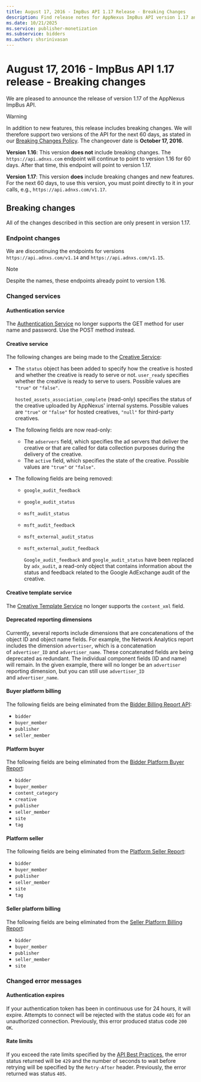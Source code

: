 ```yaml
---
title: August 17, 2016 - ImpBus API 1.17 Release - Breaking Changes
description: Find release notes for AppNexus ImpBus API version 1.17 and the breaking changes introduced in this version.
ms.date: 10/21/2025
ms.service: publisher-monetization
ms.subservice: bidders
ms.author: shsrinivasan
---
```


# August 17, 2016 - ImpBus API 1.17 release - Breaking changes

We are pleased to announce the release of version 1.17 of the AppNexus ImpBus API.

> [!WARNING]
> In addition to new features, this release includes breaking changes. We will therefore support two versions of the API for the next 60 days, as stated in our [Breaking Changes Policy](breaking-changes.md). The changeover date is **October 17, 2016**.
>
> **Version 1.16**: This version **does not** include breaking changes. The `https://api.adnxs.com` endpoint will continue to point to
> version 1.16 for 60 days. After that time, this endpoint will point to
> version 1.17.
>
> **Version 1.17**: This version **does** include breaking changes and new features. For the next 60 days, to use this version, you must point directly to it in your calls, e.g., `https://api.adnxs.com/v1.17`.

## Breaking changes

All of the changes described in this section are only present in version 1.17.

### Endpoint changes

We are discontinuing the endpoints for versions `https://api.adnxs.com/v1.14` and `https://api.adnxs.com/v1.15`.

> [!NOTE]
> Despite the names, these endpoints already point to version 1.16.

### Changed services

#### Authentication service

The [Authentication Service](authentication-service.md) no longer supports the GET method for user name and password. Use the POST method instead.

#### Creative service

The following changes are being made to the [Creative Service](creative-service.md):

- The `status` object has been added to specify how the creative is hosted and whether the creative is ready to serve or not. `user_ready` specifies whether the creative is ready to serve to users. Possible values are `"true"` or `"false"`.

    `hosted_assets_association_complete` (read-only) specifies the status of the creative uploaded by AppNexus' internal systems. Possible values are `"true"` or `"false"` for hosted creatives, `"null"` for third-party creatives.
- The following fields are now read-only:
  - The `adservers` field, which specifies the ad servers that deliver the creative or that are called for data collection purposes during the delivery of the creative.
  - The `active` field, which specifies the state of the creative. Possible values are `"true"` or `"false"`.
- The following fields are being removed:
  - `google_audit_feedback`
  - `google_audit_status`
  - `msft_audit_status`
  - `msft_audit_feedback`
  - `msft_external_audit_status`
  - `msft_external_audit_feedback`

    `Google_audit_feedback` and `google_audit_status` have been replaced by `adx_audit`, a read-only object that contains information about the status and feedback related to the Google AdExchange audit of the creative.

#### Creative template service

The [Creative Template Service](creative-template-service.md) no longer supports the `content_xml` field.

#### Deprecated reporting dimensions

Currently, several reports include dimensions that are concatenations of the object ID and object name fields. For example, the Network Analytics report includes the dimension `advertiser`, which is a concatenation of `advertiser_ID` and `advertiser_name`. These concatenated fields are being deprecated as redundant. The individual component fields (ID and name) will remain. In the given example, there will no longer be an `advertiser` reporting dimension, but you can still use `advertiser_ID` and `advertiser_name`.

#### Buyer platform billing

The following fields are being eliminated from the [Bidder Billing Report API](bidder-billing-report-api.md):

- `bidder`
- `buyer_member`
- `publisher`
- `seller_member`

#### Platform buyer

The following fields are being eliminated from the [Bidder Platform Buyer Report](bidder-platform-buyer-report.md):

- `bidder`
- `buyer_member`
- `content_category`
- `creative`
- `publisher`
- `seller_member`
- `site`
- `tag`

#### Platform seller

The following fields are being eliminated from the [Platform Seller Report](platform-seller-report.md):

- `bidder`
- `buyer_member`
- `publisher`
- `seller_member`
- `site`
- `tag` 

#### Seller platform billing

The following fields are being eliminated from the [Seller Platform Billing Report](seller-platform-billing-report.md):

- `bidder`
- `buyer_member`
- `publisher`
- `seller_member`
- `site`

### Changed error messages

#### Authentication expires

If your authentication token has been in continuous use for 24 hours, it will expire. Attempts to connect will be rejected with the status code `401` for an unauthorized connection. Previously, this error produced status code `200 OK`.

#### Rate limits

If you exceed the rate limits specified by the [API Best Practices](api-best-practices.md), the error status returned will be `429` and the number of seconds to wait before retrying will be specified by the `Retry-After` header. Previously, the error returned was status `405`.
